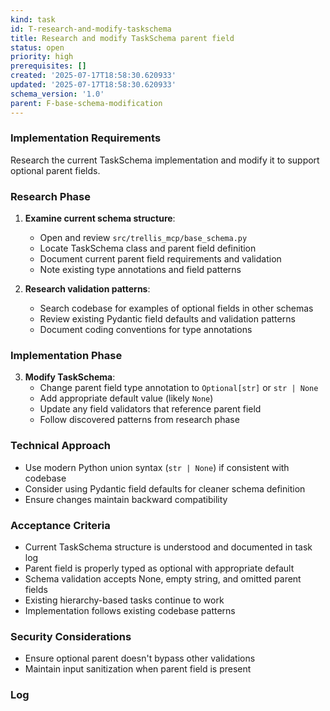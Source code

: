 ```yaml
---
kind: task
id: T-research-and-modify-taskschema
title: Research and modify TaskSchema parent field
status: open
priority: high
prerequisites: []
created: '2025-07-17T18:58:30.620933'
updated: '2025-07-17T18:58:30.620933'
schema_version: '1.0'
parent: F-base-schema-modification
---
```

### Implementation Requirements
Research the current TaskSchema implementation and modify it to support optional parent fields.

### Research Phase
1. **Examine current schema structure**:
   - Open and review `src/trellis_mcp/base_schema.py`
   - Locate TaskSchema class and parent field definition
   - Document current parent field requirements and validation
   - Note existing type annotations and field patterns

2. **Research validation patterns**:
   - Search codebase for examples of optional fields in other schemas
   - Review existing Pydantic field defaults and validation patterns
   - Document coding conventions for type annotations

### Implementation Phase
3. **Modify TaskSchema**:
   - Change parent field type annotation to `Optional[str]` or `str | None`
   - Add appropriate default value (likely `None`)
   - Update any field validators that reference parent field
   - Follow discovered patterns from research phase

### Technical Approach
- Use modern Python union syntax (`str | None`) if consistent with codebase
- Consider using Pydantic field defaults for cleaner schema definition
- Ensure changes maintain backward compatibility

### Acceptance Criteria
- Current TaskSchema structure is understood and documented in task log
- Parent field is properly typed as optional with appropriate default
- Schema validation accepts None, empty string, and omitted parent fields
- Existing hierarchy-based tasks continue to work
- Implementation follows existing codebase patterns

### Security Considerations
- Ensure optional parent doesn't bypass other validations
- Maintain input sanitization when parent field is present

### Log

